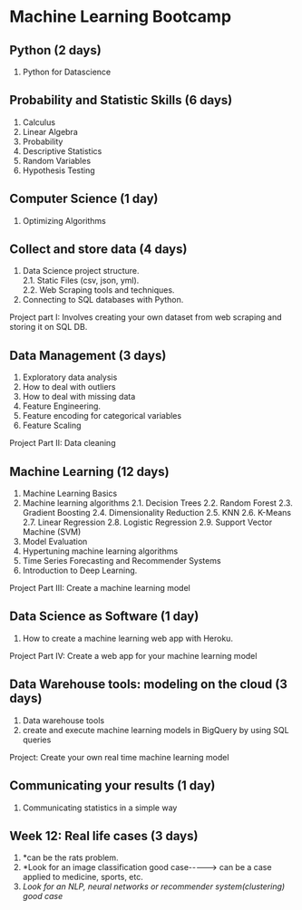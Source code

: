 # Machine Learning Bootcamp

## Python (2 days)

1. Python for Datascience

## Probability and Statistic Skills (6 days)

1. Calculus
2. Linear Algebra 
3. Probability
4. Descriptive Statistics
5. Random Variables
6. Hypothesis Testing


## Computer Science (1 day)

1. Optimizing Algorithms

## Collect and store data (4 days)

1. Data Science project structure.  
2.1. Static Files (csv, json, yml).  
2.2. Web Scraping tools and techniques.  
3. Connecting to SQL databases with Python.   
  
Project part I: Involves creating your own dataset from web scraping and storing it on SQL DB.   

## Data Management (3 days)

1. Exploratory data analysis
2. How to deal with outliers
3. How to deal with missing data
4. Feature Engineering.
5. Feature encoding for categorical variables
6. Feature Scaling

Project Part II: Data cleaning

## Machine Learning (12 days)

1. Machine Learning Basics
2. Machine learning algorithms
2.1. Decision Trees
2.2. Random Forest
2.3. Gradient Boosting
2.4. Dimensionality Reduction
2.5. KNN
2.6. K-Means
2.7. Linear Regression
2.8. Logistic Regression
2.9. Support Vector Machine (SVM)
3. Model Evaluation
4. Hypertuning machine learning algorithms
5. Time Series Forecasting and Recommender Systems
6. Introduction to Deep Learning.

Project Part III: Create a machine learning model

## Data Science as Software (1 day)

1. How to create a machine learning web app with Heroku.

Project Part IV: Create a web app for your machine learning model

## Data Warehouse tools: modeling on the cloud (3 days)

1. Data warehouse tools
2. create and execute machine learning models in BigQuery by using SQL queries

Project: Create your own real time machine learning model 

## Communicating your results (1 day)

1. Communicating statistics in a simple way

## Week 12: Real life cases (3 days)

1.   *can be the rats problem.
2.   *Look for an image classification good case-----> can be a case applied to medicine, sports, etc.
3.   *Look for an NLP, neural networks or recommender system(clustering) good case*

